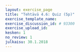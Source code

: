 ```yaml
---
layout: exercise_page
title: "Tehtävä 4.6: Quiz (5p)"
exercise_template_name:
exercise_discussion_id: # 93300
exercise_upload_id:
kesken: 1
no_review: 1
julkaisu: 30.1.2018
---
```

